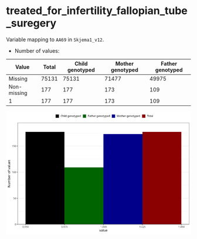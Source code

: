 # treated_for_infertility_fallopian_tube_suregery
Variable mapping to `AA69` in `Skjema1_v12`.
- Number of values:

| Value | Total | Child genotyped | Mother genotyped | Father genotyped |
| ----- | ----- | --------------- | ---------------- | ---------------- |
| Missing | 75131 | 75131 | 71477 | 49975 |
| Non-missing | 177 | 177 | 173 | 109 |
| 1 | 177 | 177 | 173 | 109 |



![](treated_for_infertility_fallopian_tube_suregery_n.png)




